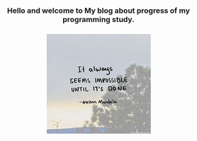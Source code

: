 <div style="text-align: center">

<h3>Hello and welcome to My blog about progress of my programming study.<h3>

<div align="center">
 
<img src="images/mandera.jpg">
</div>



 
